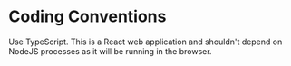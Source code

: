 # Coding Conventions

Use TypeScript.
This is a React web application and shouldn't depend on NodeJS processes as it will be running in the browser.
